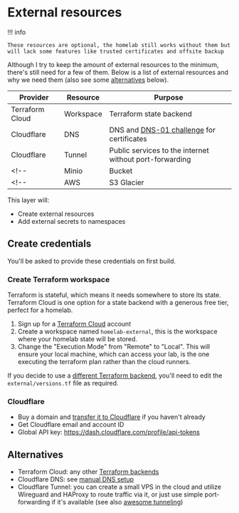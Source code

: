 # External resources

!!! info

    These resources are optional, the homelab still works without them but will lack some features like trusted certificates and offsite backup

Although I try to keep the amount of external resources to the minimum, there's still need for a few of them.
Below is a list of external resources and why we need them (also see some [alternatives](#alternatives) below).

| Provider        | Resource   | Purpose                                                                                                     |
| --------        | --------   | -------                                                                                                     |
| Terraform Cloud | Workspace  | Terraform state backend                                                                                     |
| Cloudflare      | DNS        | DNS and [DNS-01 challenge](https://letsencrypt.org/docs/challenge-types/#dns-01-challenge) for certificates |
| Cloudflare      | Tunnel     | Public services to the internet without port-forwarding                                                     |
<!-- | Minio           | Bucket     | Onsite backup                                                                                               | -->
<!-- | AWS             | S3 Glacier | Offsite backup                                                                                              | -->

This layer will:

- Create external resources
- Add external secrets to namespaces

## Create credentials

You'll be asked to provide these credentials on first build.

### Create Terraform workspace

Terraform is stateful, which means it needs somewhere to store its state. Terraform Cloud is one option for a state backend with a generous free tier, perfect for a homelab.

1. Sign up for a [Terraform Cloud](https://cloud.hashicorp.com/products/terraform) account
2. Create a workspace named `homelab-external`, this is the workspace where your homelab state will be stored.
3. Change the "Execution Mode" from "Remote" to "Local". This will ensure your local machine, which can access your lab, is the one executing the terraform plan rather than the cloud runners.

If you decide to use a [different Terraform backend](https://www.terraform.io/language/settings/backends#available-backends), you'll need to edit the `external/versions.tf` file as required.

### Cloudflare

- Buy a domain and [transfer it to Cloudflare](https://developers.cloudflare.com/registrar/get-started/transfer-domain-to-cloudflare) if you haven't already
- Get Cloudflare email and account ID
- Global API key: <https://dash.cloudflare.com/profile/api-tokens>

<!-- TODO switch to API token instead of API key? -->
<!-- Terraform API token summary: -->

<!-- ``` -->
<!-- This API token will affect the below accounts and zones, along with their respective permissions -->

<!-- └── Khue Doan - Argo Tunnel:Edit, Account Settings:Read -->
<!--     └── khuedoan.com - Zone:Read, DNS:Edit -->

<!-- Client IP Address Filtering -->

<!-- └── Is in - 117.xxx.xxx.xxx, 2402:xxx:xxx:xxx:xxx:xxx:xxx:xxx -->
<!-- ``` -->

<!-- ### Create Minio keys -->

<!-- TODO: skip this for now -->

<!-- ### Create AWS API key -->

<!-- TODO: skip this for now -->

## Alternatives

- Terraform Cloud: any other [Terraform backends](https://www.terraform.io/language/settings/backends)
- Cloudflare DNS: see [manual DNS setup](../../tutorials/manual-dns-setup.md)
- Cloudflare Tunnel: you can create a small VPS in the cloud and utilize Wireguard and HAProxy to route traffic via it, or just use simple port-forwarding if it's available (see also [awesome tunneling](https://github.com/anderspitman/awesome-tunneling))
<!-- - Minio and S3 Glacier: any S3 compatible object storage, such as Backblaze B2, Minio... -->
